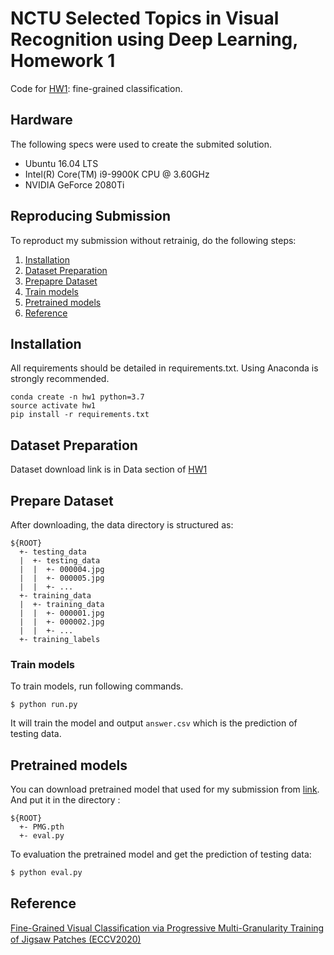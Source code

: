 # NCTU Selected Topics in Visual Recognition using Deep Learning, Homework 1
Code for [HW1](https://www.kaggle.com/t/14e99b9514d74996b6b04df4fed0ed19): fine-grained classification.


## Hardware
The following specs were used to create the submited solution.
- Ubuntu 16.04 LTS
- Intel(R) Core(TM) i9-9900K CPU @ 3.60GHz
- NVIDIA GeForce 2080Ti

## Reproducing Submission
To reproduct my submission without retrainig, do the following steps:
1. [Installation](#Installation)
2. [Dataset Preparation](#Dataset-Preparation)
3. [Prepapre Dataset](#Prepare-Dataset)
4. [Train models](#Train-models)
5. [Pretrained models](#Pretrained-models)
6. [Reference](#Reference)

## Installation
All requirements should be detailed in requirements.txt. Using Anaconda is strongly recommended.
```
conda create -n hw1 python=3.7
source activate hw1
pip install -r requirements.txt
```

## Dataset Preparation
Dataset download link is in Data section of [HW1](https://www.kaggle.com/t/14e99b9514d74996b6b04df4fed0ed19)

## Prepare Dataset
After downloading, the data directory is structured as:
```
${ROOT}
  +- testing_data
  |  +- testing_data
  |  |  +- 000004.jpg
  |  |  +- 000005.jpg
  |  |  +- ...
  +- training_data
  |  +- training_data
  |  |  +- 000001.jpg
  |  |  +- 000002.jpg
  |  |  +- ...
  +- training_labels

```

### Train models
To train models, run following commands.
```
$ python run.py 
```
It will train the model and output `answer.csv` which is the prediction of testing data.


## Pretrained models
You can download pretrained model that used for my submission from [link](https://drive.google.com/file/d/1ZXEZNwtoyDXSouYicKncoLLV1tizBmhO/view?usp=sharing).
And put it in the directory :
```
${ROOT}
  +- PMG.pth
  +- eval.py
```

To evaluation the pretrained model and get the prediction of testing data:
```
$ python eval.py 
```


## Reference
[Fine-Grained Visual Classiﬁcation via Progressive Multi-Granularity Training of Jigsaw Patches (ECCV2020)](https://github.com/PRIS-CV/PMG-Progressive-Multi-Granularity-Training)